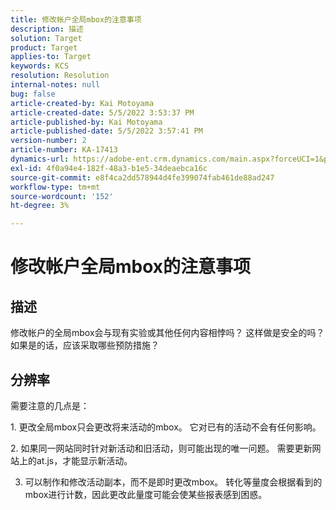 ```yaml
---
title: 修改帐户全局mbox的注意事项
description: 描述
solution: Target
product: Target
applies-to: Target
keywords: KCS
resolution: Resolution
internal-notes: null
bug: false
article-created-by: Kai Motoyama
article-created-date: 5/5/2022 3:53:37 PM
article-published-by: Kai Motoyama
article-published-date: 5/5/2022 3:57:41 PM
version-number: 2
article-number: KA-17413
dynamics-url: https://adobe-ent.crm.dynamics.com/main.aspx?forceUCI=1&pagetype=entityrecord&etn=knowledgearticle&id=2a81d185-8bcc-ec11-a7b5-6045bd00d995
exl-id: 4f0a94e4-182f-48a3-b1e5-34deaebca16c
source-git-commit: e8f4ca2dd578944d4fe399074fab461de88ad247
workflow-type: tm+mt
source-wordcount: '152'
ht-degree: 3%

---
```


# 修改帐户全局mbox的注意事项

## 描述

修改帐户的全局mbox会与现有实验或其他任何内容相悖吗？ 这样做是安全的吗？如果是的话，应该采取哪些预防措施？

## 分辨率


需要注意的几点是：

1. 更改全局mbox只会更改将来活动的mbox。 它对已有的活动不会有任何影响。

2. 如果同一网站同时针对新活动和旧活动，则可能出现的唯一问题。 需要更新网站上的at.js，才能显示新活动。

3. 可以制作和修改活动副本，而不是即时更改mbox。 转化等量度会根据看到的mbox进行计数，因此更改此量度可能会使某些报表感到困惑。
